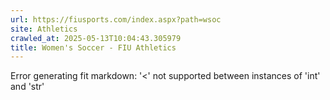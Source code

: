 ```yaml
---
url: https://fiusports.com/index.aspx?path=wsoc
site: Athletics
crawled_at: 2025-05-13T10:04:43.305979
title: Women's Soccer - FIU Athletics
---
```


Error generating fit markdown: '<' not supported between instances of 'int' and 'str'